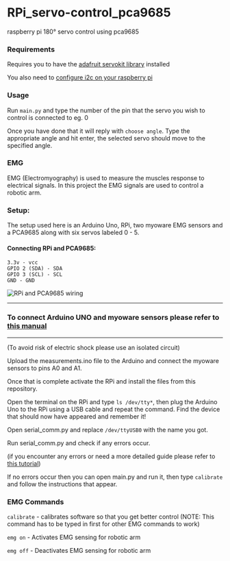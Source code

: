 # RPi_servo-control_pca9685
raspberry pi 180° servo control using pca9685

### Requirements
Requires you to have the [adafruit servokit library](https://circuitpython.readthedocs.io/projects/servokit/en/latest/) installed

You also need to [configure i2c on your raspberry pi](https://learn.adafruit.com/adafruits-raspberry-pi-lesson-4-gpio-setup/configuring-i2c)

### Usage
Run `main.py` and type the number of the pin that the servo you wish to control is connected to eg. 0

Once you have done that it will reply with `choose angle`. Type the appropriate angle and hit enter, the selected servo should move to the specified angle.


### EMG
EMG (Electromyography) is used to measure the muscles response to electrical signals.
In this project the EMG signals are used to control a robotic arm.

### Setup:

The setup used here is an Arduino Uno, RPi, two myoware EMG sensors and a PCA9685 along with six servos labeled 0 - 5.

#### Connecting RPi and PCA9685:
```
3.3v - vcc
GPIO 2 (SDA) - SDA
GPIO 3 (SCL) - SCL
GND - GND
```
![RPi and PCA9685 wiring](https://cdn.hashnode.com/res/hashnode/image/upload/v1633632430551/OuzP28ycS.png)


---

### To connect Arduino UNO and myoware sensors please refer to [this manual](https://cdn.sparkfun.com/datasheets/Sensors/Biometric/MyowareUserManualAT-04-001.pdf)

---
(To avoid risk of electric shock please use an isolated circuit)


Upload the measurements.ino file to the Arduino and connect the myoware sensors to pins A0 and A1.

Once that is complete activate the RPi and install the files from this repository.

Open the terminal on the RPi and type `ls /dev/tty*`, then plug the Arduino Uno to the RPi using a USB cable and repeat the command. Find the device that should now have appeared and remember it!

Open serial_comm.py and replace `/dev/ttyUSB0` with the name you got.

Run serial_comm.py and check if any errors occur.

(if you encounter any errors or need a more detailed guide please refer to [this tutorial](https://roboticsbackend.com/raspberry-pi-arduino-serial-communication/))

If no errors occur then you can open main.py and run it, then type `calibrate` and follow the instructions that appear.

### EMG Commands
`calibrate` - calibrates software so that you get better control (NOTE: This command has to be typed in first for other EMG commands to work)

`emg on` - Activates EMG sensing for robotic arm

`emg off` - Deactivates EMG sensing for robotic arm
